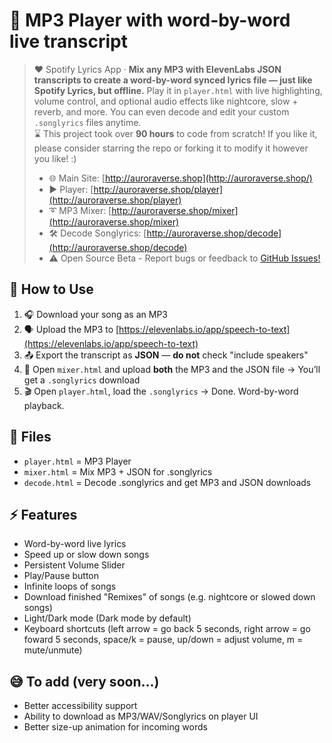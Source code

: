 # 🎵 MP3 Player with word-by-word live transcript
> ❤️ Spotify Lyrics App · **Mix any MP3 with ElevenLabs JSON transcripts to create a word-by-word synced lyrics file — just like Spotify Lyrics, but offline.** Play it in `player.html` with live highlighting, volume control, and optional audio effects like nightcore, slow + reverb, and more. You can even decode and edit your custom `.songlyrics` files anytime.<br>
> ⌛ This project took over **90 hours** to code from scratch! If you like it, please consider starring the repo or forking it to modify it however you like! :)<br>
> * 🌐 Main Site: [http://auroraverse.shop](http://auroraverse.shop/)
> * ▶️ Player: [http://auroraverse.shop/player](http://auroraverse.shop/player)
> * ➰ MP3 Mixer: [http://auroraverse.shop/mixer](http://auroraverse.shop/mixer)
> * 🛠️ Decode Songlyrics: [http://auroraverse.shop/decode](http://auroraverse.shop/decode)
> * ⚠️ Open Source Beta - Report bugs or feedback to [GitHub Issues!](https://github.com/realaurora-stw/song-player/issues)

## 🧪 How to Use

1. 🎧 Download your song as an MP3
2. 🗣️ Upload the MP3 to [https://elevenlabs.io/app/speech-to-text](https://elevenlabs.io/app/speech-to-text)
3. 📤 Export the transcript as **JSON** — **do not** check "include speakers"
4. 🧪 Open `mixer.html` and upload **both** the MP3 and the JSON file
   → You’ll get a `.songlyrics` download
5. 🎬 Open `player.html`, load the `.songlyrics`
   → Done. Word-by-word playback.
## 📁 Files
- `player.html` = MP3 Player
- `mixer.html` = Mix MP3 + JSON for .songlyrics
- `decode.html` = Decode .songlyrics and get MP3 and JSON downloads
## ⚡ Features
- Word-by-word live lyrics
- Speed up or slow down songs
- Persistent Volume Slider
- Play/Pause button
- Infinite loops of songs
- Download finished "Remixes" of songs (e.g. nightcore or slowed down songs)
- Light/Dark mode (Dark mode by default)
- Keyboard shortcuts (left arrow = go back 5 seconds, right arrow = go foward 5 seconds, space/k = pause, up/down = adjust volume, m = mute/unmute)
## 😅 To add (very soon...)
- Better accessibility support
- Ability to download as MP3/WAV/Songlyrics on player UI
- Better size-up animation for incoming words

